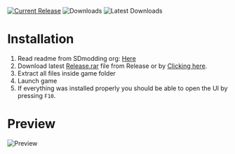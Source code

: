 [![Current Release](https://img.shields.io/github/v/release/sneakyevil/SleepingDogs-RenderTweaker?label=Current%20Release&color=red)](https://github.com/sneakyevil/SleepingDogs-ModMenu/releases/latest/download/ModMenu.rar)
![Downloads](https://img.shields.io/github/downloads/sneakyevil/SleepingDogs-RenderTweaker/total?label=Total%20Downloads&color=red)
![Latest Downloads](https://img.shields.io/github/downloads/sneakyevil/SleepingDogs-RenderTweaker/latest/total?color=red&label=Latest%20Downloads)

# Installation
1. Read readme from SDmodding org: [Here](https://github.com/SDmodding/.github/blob/main/profile/README.md)
2. Download latest [Release.rar](https://github.com/sneakyevil/SleepingDogs-RenderTweaker/releases/latest) file from Release or by [Clicking here](https://github.com/sneakyevil/SleepingDogs-RenderTweaker/releases/latest/download/Release.rar).
3. Extract all files inside game folder
4. Launch game
5. If everything was installed properly you should be able to open the UI by pressing `F10`.

# Preview
![Preview](https://i.imgur.com/OIYWfqx.png)
